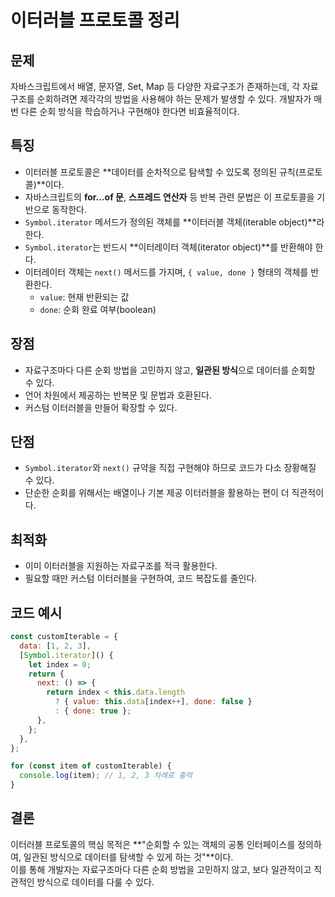 # 이터러블 프로토콜 정리

## 문제

자바스크립트에서 배열, 문자열, Set, Map 등 다양한 자료구조가 존재하는데, 각 자료구조를 순회하려면 제각각의 방법을 사용해야 하는 문제가 발생할 수 있다. 개발자가 매번 다른 순회 방식을 학습하거나 구현해야 한다면 비효율적이다.

## 특징

- 이터러블 프로토콜은 **데이터를 순차적으로 탐색할 수 있도록 정의된 규칙(프로토콜)**이다.
- 자바스크립트의 **for...of 문**, **스프레드 연산자** 등 반복 관련 문법은 이 프로토콜을 기반으로 동작한다.
- `Symbol.iterator` 메서드가 정의된 객체를 **이터러블 객체(iterable object)**라 한다.
- `Symbol.iterator`는 반드시 **이터레이터 객체(iterator object)**를 반환해야 한다.
- 이터레이터 객체는 `next()` 메서드를 가지며, `{ value, done }` 형태의 객체를 반환한다.
  - `value`: 현재 반환되는 값
  - `done`: 순회 완료 여부(boolean)

## 장점

- 자료구조마다 다른 순회 방법을 고민하지 않고, **일관된 방식**으로 데이터를 순회할 수 있다.
- 언어 차원에서 제공하는 반복문 및 문법과 호환된다.
- 커스텀 이터러블을 만들어 확장할 수 있다.

## 단점

- `Symbol.iterator`와 `next()` 규약을 직접 구현해야 하므로 코드가 다소 장황해질 수 있다.
- 단순한 순회를 위해서는 배열이나 기본 제공 이터러블을 활용하는 편이 더 직관적이다.

## 최적화

- 이미 이터러블을 지원하는 자료구조를 적극 활용한다.
- 필요할 때만 커스텀 이터러블을 구현하여, 코드 복잡도를 줄인다.

## 코드 예시

```js
const customIterable = {
  data: [1, 2, 3],
  [Symbol.iterator]() {
    let index = 0;
    return {
      next: () => {
        return index < this.data.length
          ? { value: this.data[index++], done: false }
          : { done: true };
      },
    };
  },
};

for (const item of customIterable) {
  console.log(item); // 1, 2, 3 차례로 출력
}
```

## 결론

이터러블 프로토콜의 핵심 목적은 **"순회할 수 있는 객체의 공통 인터페이스를 정의하여, 일관된 방식으로 데이터를 탐색할 수 있게 하는 것"**이다.  
이를 통해 개발자는 자료구조마다 다른 순회 방법을 고민하지 않고, 보다 일관적이고 직관적인 방식으로 데이터를 다룰 수 있다.
